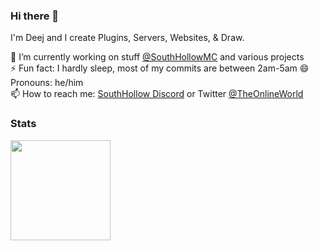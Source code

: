 ### Hi there 👋

I'm Deej and I create Plugins, Servers, Websites, & Draw. 

🔭 I’m currently working on stuff [@SouthHollowMC](https://github.com/SouthHollowMC) and various projects   
⚡ Fun fact: I hardly sleep, most of my commits are between 2am-5am 
😄 Pronouns: he/him  
📫 How to reach me: [SouthHollow Discord](https://discord.gg/jtZprD5) or Twitter [@TheOnlineWorld](https://twitter.com/theonlineworld2)   

### Stats
<div align="left">
  <img height="160em" src="https://github-readme-stats.vercel.app/api?username=Mr-Deej&count_private=true&show_icons=true&theme=dracula&bg_color=-45deg,282A36,3D3344" />
</div>

